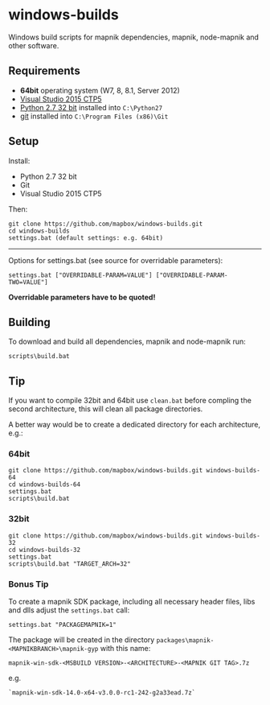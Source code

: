 windows-builds
===================

Windows build scripts for mapnik dependencies, mapnik, node-mapnik and other software.

## Requirements

 - __64bit__ operating system (W7, 8, 8.1, Server 2012)
 - [Visual Studio 2015 CTP5](http://support.microsoft.com/kb/2967191)
 - [Python 2.7 32 bit](https://www.python.org/downloads/windows/) installed into `C:\Python27`
 - [git](https://msysgit.github.io/) installed into `C:\Program Files (x86)\Git`

## Setup

Install:

 - Python 2.7 32 bit
 - Git
 - Visual Studio 2015 CTP5

Then:

```
git clone https://github.com/mapbox/windows-builds.git
cd windows-builds
settings.bat (default settings: e.g. 64bit)
```

-----

Options for settings.bat (see source for overridable parameters):

    settings.bat ["OVERRIDABLE-PARAM=VALUE"] ["OVERRIDABLE-PARAM-TWO=VALUE"]

__Overridable parameters have to be quoted!__

## Building

To download and build all dependencies, mapnik and node-mapnik run:

    scripts\build.bat

## Tip

If you want to compile 32bit and 64bit use `clean.bat` before compling the second architecture, this will clean all package directories.

A better way would be to create a dedicated directory for each architecture, e.g.:

### 64bit

    git clone https://github.com/mapbox/windows-builds.git windows-builds-64
    cd windows-builds-64
    settings.bat
    scripts\build.bat

### 32bit

    git clone https://github.com/mapbox/windows-builds.git windows-builds-32
    cd windows-builds-32
    settings.bat
    scripts\build.bat "TARGET_ARCH=32"

### Bonus Tip

To create a mapnik SDK package, including all necessary header files, libs and dlls adjust the `settings.bat` call:

    settings.bat "PACKAGEMAPNIK=1"

The package will be created in the directory `packages\mapnik-<MAPNIKBRANCH>\mapnik-gyp` with this name:

    mapnik-win-sdk-<MSBUILD VERSION>-<ARCHITECTURE>-<MAPNIK GIT TAG>.7z

 e.g.

    `mapnik-win-sdk-14.0-x64-v3.0.0-rc1-242-g2a33ead.7z`
